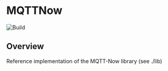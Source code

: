 # MQTTNow

![Build](https://github.com/JoostAB/mqtt-now/actions/workflows/main.yml/badge.svg)

## Overview

Reference implementation of the MQTT-Now library (see ./lib)
